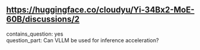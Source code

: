 ## https://huggingface.co/cloudyu/Yi-34Bx2-MoE-60B/discussions/2

contains_question: yes  
question_part: Can VLLM be used for inference acceleration?